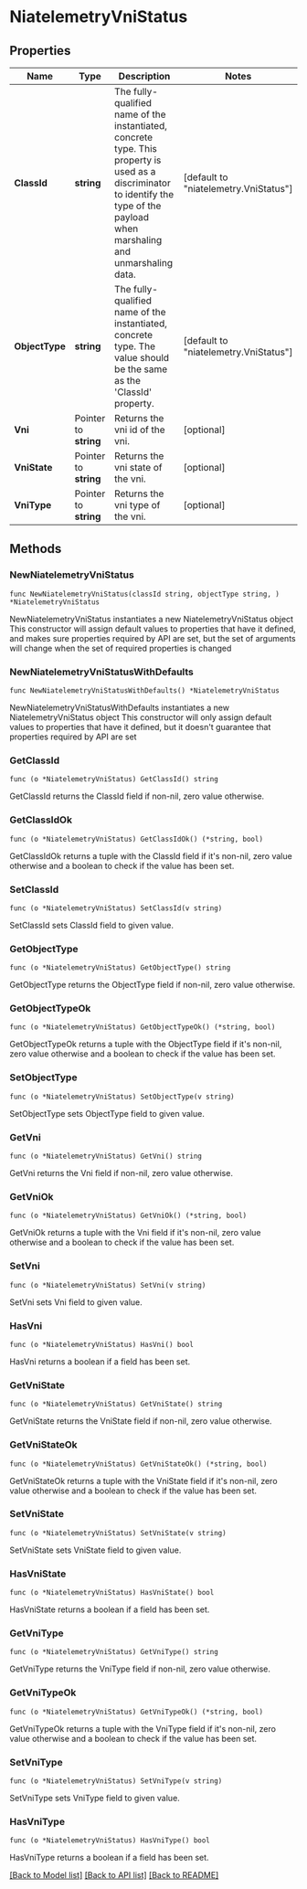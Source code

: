 # NiatelemetryVniStatus

## Properties

Name | Type | Description | Notes
------------ | ------------- | ------------- | -------------
**ClassId** | **string** | The fully-qualified name of the instantiated, concrete type. This property is used as a discriminator to identify the type of the payload when marshaling and unmarshaling data. | [default to "niatelemetry.VniStatus"]
**ObjectType** | **string** | The fully-qualified name of the instantiated, concrete type. The value should be the same as the &#39;ClassId&#39; property. | [default to "niatelemetry.VniStatus"]
**Vni** | Pointer to **string** | Returns the vni id of the vni. | [optional] 
**VniState** | Pointer to **string** | Returns the vni state of the vni. | [optional] 
**VniType** | Pointer to **string** | Returns the vni type of the vni. | [optional] 

## Methods

### NewNiatelemetryVniStatus

`func NewNiatelemetryVniStatus(classId string, objectType string, ) *NiatelemetryVniStatus`

NewNiatelemetryVniStatus instantiates a new NiatelemetryVniStatus object
This constructor will assign default values to properties that have it defined,
and makes sure properties required by API are set, but the set of arguments
will change when the set of required properties is changed

### NewNiatelemetryVniStatusWithDefaults

`func NewNiatelemetryVniStatusWithDefaults() *NiatelemetryVniStatus`

NewNiatelemetryVniStatusWithDefaults instantiates a new NiatelemetryVniStatus object
This constructor will only assign default values to properties that have it defined,
but it doesn't guarantee that properties required by API are set

### GetClassId

`func (o *NiatelemetryVniStatus) GetClassId() string`

GetClassId returns the ClassId field if non-nil, zero value otherwise.

### GetClassIdOk

`func (o *NiatelemetryVniStatus) GetClassIdOk() (*string, bool)`

GetClassIdOk returns a tuple with the ClassId field if it's non-nil, zero value otherwise
and a boolean to check if the value has been set.

### SetClassId

`func (o *NiatelemetryVniStatus) SetClassId(v string)`

SetClassId sets ClassId field to given value.


### GetObjectType

`func (o *NiatelemetryVniStatus) GetObjectType() string`

GetObjectType returns the ObjectType field if non-nil, zero value otherwise.

### GetObjectTypeOk

`func (o *NiatelemetryVniStatus) GetObjectTypeOk() (*string, bool)`

GetObjectTypeOk returns a tuple with the ObjectType field if it's non-nil, zero value otherwise
and a boolean to check if the value has been set.

### SetObjectType

`func (o *NiatelemetryVniStatus) SetObjectType(v string)`

SetObjectType sets ObjectType field to given value.


### GetVni

`func (o *NiatelemetryVniStatus) GetVni() string`

GetVni returns the Vni field if non-nil, zero value otherwise.

### GetVniOk

`func (o *NiatelemetryVniStatus) GetVniOk() (*string, bool)`

GetVniOk returns a tuple with the Vni field if it's non-nil, zero value otherwise
and a boolean to check if the value has been set.

### SetVni

`func (o *NiatelemetryVniStatus) SetVni(v string)`

SetVni sets Vni field to given value.

### HasVni

`func (o *NiatelemetryVniStatus) HasVni() bool`

HasVni returns a boolean if a field has been set.

### GetVniState

`func (o *NiatelemetryVniStatus) GetVniState() string`

GetVniState returns the VniState field if non-nil, zero value otherwise.

### GetVniStateOk

`func (o *NiatelemetryVniStatus) GetVniStateOk() (*string, bool)`

GetVniStateOk returns a tuple with the VniState field if it's non-nil, zero value otherwise
and a boolean to check if the value has been set.

### SetVniState

`func (o *NiatelemetryVniStatus) SetVniState(v string)`

SetVniState sets VniState field to given value.

### HasVniState

`func (o *NiatelemetryVniStatus) HasVniState() bool`

HasVniState returns a boolean if a field has been set.

### GetVniType

`func (o *NiatelemetryVniStatus) GetVniType() string`

GetVniType returns the VniType field if non-nil, zero value otherwise.

### GetVniTypeOk

`func (o *NiatelemetryVniStatus) GetVniTypeOk() (*string, bool)`

GetVniTypeOk returns a tuple with the VniType field if it's non-nil, zero value otherwise
and a boolean to check if the value has been set.

### SetVniType

`func (o *NiatelemetryVniStatus) SetVniType(v string)`

SetVniType sets VniType field to given value.

### HasVniType

`func (o *NiatelemetryVniStatus) HasVniType() bool`

HasVniType returns a boolean if a field has been set.


[[Back to Model list]](../README.md#documentation-for-models) [[Back to API list]](../README.md#documentation-for-api-endpoints) [[Back to README]](../README.md)


